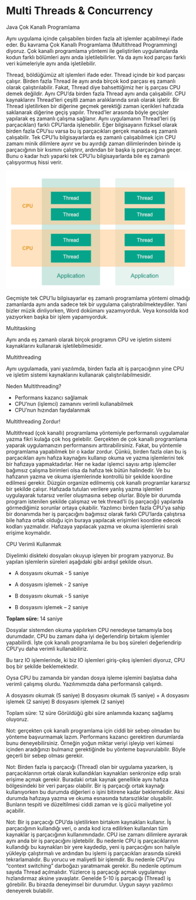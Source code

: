 # Multi Threads & Concurrency

Java Çok Kanallı Programlama

Aynı uygulama içinde çalışabilen birden fazla alt işlemler açabilmeyi ifade eder. Bu kavrama Çok Kanallı Programlama (Multithread Programming) diyoruz. Çok kanallı programlama yöntemi ile geliştirilen uygulamalarda kodun farklı bölümleri aynı anda işletilebilirler. Ya da aynı kod parçası farklı veri kümeleriyle aynı anda işletilebilir.

Thread, böldüğümüz alt işlemleri ifade eder. Thread içinde bir kod parçası çalışır. Birden fazla Thread ile aynı anda birçok kod parçası eş zamanlı olarak çalıştırılabilir. Fakat, Thread diye bahsettiğimiz her iş parçası CPU demek değildir. Aynı CPU’da birden fazla Thread aynı anda çalışabilir. CPU kaynaklarını Thread’leri çeşitli zaman aralıklarında sıralı olarak işletir. Bir Thread işletilirken bir diğerine geçmek gerektiği zaman içerikleri hafızada saklanarak diğerine geçiş yapılır. Thread’ler arasında böyle geçişler yapılarak eş zamanlı çalışma sağlanır. Aynı uygulamanın Thread’leri (iş parçacıkları) farklı CPU’larda işlenebilir. Eğer bilgisayarın fiziksel olarak birden fazla CPU’su varsa bu iş parçacıkları gerçek manada eş zamanlı çalışabilir. Tek CPU’lu bilgisayarlarda eş zamanlı çalışabilmek için CPU zamanı minik dilimlere ayırır ve bu ayırdığı zaman dilimlerinden birinde iş parçacığının bir kısmını çalıştırır, ardından bir başka iş parçacığına geçer. Bunu o kadar hızlı yaparki tek CPU’lu bilgisayarlarda bile eş zamanlı çalışıyormuş hissi verir.

![İşlemci'de Multi Thread Görünümü](figures/islemci-thead-gorunumu.png)

Geçmişte tek CPU’lu bilgisayarlar eş zamanlı programlama yöntemi olmadığı zamanlarda aynı anda sadece tek bir uygulama çalıştırabilmekteydiler. Yani bizler müzik dinliyorken, Word dokümanı yazamıyorduk. Veya konsolda kod yazıyorken başka bir işlem yapamıyorduk.

Multitasking

Aynı anda eş zamanlı olarak birçok programın CPU ve işletim sistemi kaynaklarını kullanarak işletilebilmesidir.

Multithreading

Aynı uygulamada, yani yazılımda, birden fazla alt iş parçacığının yine CPU ve işletim sistemi kaynaklarını kullanarak çalıştırılabilmesidir.

Neden Multithreading?

- Performans kazancı sağlamak
- CPU’nun (işlemci) zamanını verimli kullanabilmek
- CPU’nun hızından faydalanmak

Multithreading Zordur!

Multithread (çok kanallı) programlama yöntemiyle performanslı uygulamalar yazma fikri kulağa çok hoş gelebilir. Gerçekten de çok kanallı programlama yaparak uygulamanızın performansını arttırabilirsiniz. Fakat, bu yöntemle programlama yapabilmek bir o kadar zordur. Çünkü, birden fazla olan bu iş parçacıkları aynı hafıza kaynağını kullanıp okuma ve yazma işlemlerini tek bir hafızaya yapmaktadırlar. Her ne kadar işlemci sayısı artıp işlemciler bağımsız çalışma birimleri olsa da hafıza tek bütün halindedir. Ve bu hafızanın yazma ve okuma işlemlerinde kontrollü bir şekilde koordine edilmesi gerekir. Düzgün organize edilmemiş çok kanallı programlar kararsız bir şekilde çalışır. Hafızada tutulan verilere yanlış yazma işlemleri uygulayarak tutarsız veriler oluşmasına sebep olurlar. Böyle bir durumda program istenilen şekilde çalışmaz ve tek thread’li (iş parçacığı) yapılarda görmediğimiz sorunlar ortaya çıkabilir. Yazılımcı birden fazla CPU’ya sahip bir donanımda her iş parçacığını bağımsız olarak farklı CPU’larda çalıştırsa bile hafıza ortak olduğu için buraya yapılacak erişimleri koordine edecek kodları yazmalıdır. Hafızaya yapılacak yazma ve okuma işlemlerini sıralı erişime koymalıdır.

CPU Verimli Kullanmak

Diyelimki diskteki dosyaları okuyup işleyen bir program yazıyoruz. Bu yapılan işlemlerin süreleri aşağıdaki gibi ardışıl şekilde olsun.

* A dosyasını okumak - 5 saniye

* A dosyasını işlemek - 2 saniye
* B dosyasını okumak - 5 saniye
* B dosyasını işlemek – 2 saniye

**Toplam süre:** 14 saniye

Dosyalar sistemden okuma yapılırken CPU neredeyse tamamıyla boş durumdadır. CPU bu zamanı daha iyi değerlendirip birtakım işlemler yapabilirdi. İşte çok kanallı programlama ile bu boş süreleri değerlendirip CPU’yu daha verimli kullanabiliriz.

Bu tarz IO işlemlerinde, ki biz IO işlemleri giriş-çıkış işlemleri diyoruz, CPU boş bir şekilde beklemektedir.

Oysa CPU bu zamanda bir yandan dosya işleme işlemini başlatsa daha verimli çalışmış olurdu. Yazılımımızda daha performanslı çalışırdı.

A dosyasını okumak (5 saniye)
 B dosyasını okumak (5 saniye) + A dosyasını işlemek (2 saniye) B dosyasını işlemek (2 saniye)

Toplam süre: 12 süre
 Görüldüğü gibi süre anlamında kazanç sağlamış oluyoruz.

Not: gerçekten çok kanallı programlama için ciddi bir sebep olmadan bu yönteme başvurmamak lazım. Performans kazancı gerektiren durumlarda bunu deneyebilirsiniz. Örneğin yoğun miktar veriyi işleyip veri kümesi içinden aradığınızı bulmanız gerektiğinde bu yönteme başvurulabilir. Böyle geçerli bir sebep olması gerekir.

Not: Birden fazla iş parçacığı (Thread) olan bir uygulama yazarken, iş parçacıklarının ortak olarak kullandıkları kaynakları senkronize edip sıralı erişime açmak gerekir. Buradaki ortak kaynak genellikle aynı hafıza bölgesindeki bir veri parçası olabilir. Bir iş parçacığı ortak kaynağı kullanıyorken bu durumda diğerleri o işini bitirene kadar beklemelidir. Aksi durumda hafızaya yazma ve okuma esnasında tutarsızlıklar oluşabilir. Bunların tespiti ve düzeltilmesi ciddi zaman ve iş gücü maliyetine yol açabilir.

Not: Bir iş parçacığı CPU’da işletilirken birtakım kaynakları kullanır. İş parçacığının kullandığı veri, o anda kod icra edilirken kullanılan tüm kaynaklar iş parçacığının kullanımındadır. CPU ise zamanı dilimlere ayırarak aynı anda bir iş parçacığını işletebilir. Bu nedenle CPU iş parçacıklarının kullandığı bu kaynakları bir yere kaydedip, yeni iş parçacığını son haliyle yükleyip çalıştırmalı ve ardından bu işlemi iş parçacıkları arasında sürekli tekrarlamalıdır. Bu yorucu ve maliyetli bir işlemdir. Bu nedenle CPU’yu “context switching” darboğazı yaratmamak gerekir. Bu nedenle optimum sayıda Thread açılmalıdır. Yüzlerce iş parçacığı açmak uygulamayı hızlandırmaz aksine yavaşlatır. Genelde 5-10 iş parçacığı (Thread) iş görebilir. Bu birazda deneyimsel bir durumdur. Uygun sayıyı yazılımcı deneyerek bulabilir.